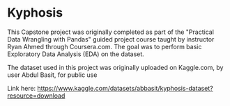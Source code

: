 # Kyphosis

This Capstone project was originally completed as part of the "Practical Data Wrangling with Pandas" guided project course taught by instructor Ryan Ahmed through Coursera.com. The goal was to perform basic Exploratory Data Analysis (EDA) on the dataset. 

The dataset used in this project was originally uploaded on Kaggle.com, by user Abdul Basit, for public use

Link here:  https://www.kaggle.com/datasets/abbasit/kyphosis-dataset?resource=download
